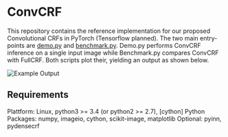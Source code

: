 ConvCRF
========
This repository contains the reference implementation for our proposed Convolutional CRFs in PyTorch (Tensorflow planned). The two main entry-points are [demo.py](demo.py) and [benchmark.py](benchmark.py). Demo.py performs ConvCRF inference on a single input image while Benchmark.py compares ConvCRF with FullCRF. Both scripts plot their, yielding an output as shown below.

![Example Output](data/output/Res2.png)

Requirements
-------------

Plattform: Linux, python3 >= 3.4 (or python2 >= 2.7), [cython]
Python Packages: numpy, imageio, cython, scikit-image, matplotlib
Optional: pyinn, pydensecrf

